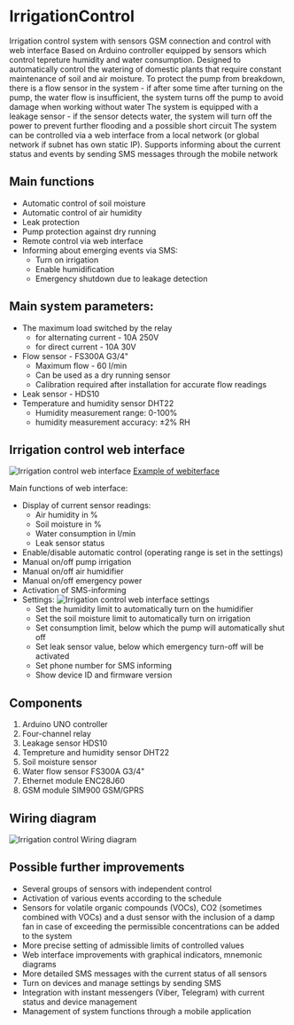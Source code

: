# IrrigationControl
Irrigation control system with sensors GSM connection and control with web interface
Based on Arduino controller equipped by sensors which control tepreture humidity and water consumption. 
Designed to automatically control the watering of domestic plants that require constant maintenance of soil and air moisture.
To protect the pump from breakdown, there is a flow sensor in the system - if after some time after turning on the pump, the water flow is insufficient, the system turns off the pump to avoid damage when working without water
The system is equipped with a leakage sensor - if the sensor detects water, the system will turn off the power to prevent further flooding and a possible short circuit
The system can be controlled via a web interface from a local network (or global network if subnet has own static IP). 
Supports informing about the current status and events by sending SMS messages through the mobile network


## Main functions
* Automatic control of soil moisture 
* Automatic control of air humidity
* Leak protection
* Pump protection against dry running
* Remote control via web interface
* Informing about emerging events via SMS:
  - Turn on irrigation
  - Enable humidification
  - Emergency shutdown due to leakage detection

## Main system parameters:
* The maximum load switched by the relay
  - for alternating current -  10A 250V
  - for direct current -       10A 30V
* Flow sensor - FS300A G3/4"
  - Maximum flow - 60 l/min
  - Can be used as a dry running sensor
  - Calibration required after installation for accurate flow readings
* Leak sensor - HDS10
* Temperature and humidity sensor   DHT22
  - Humidity measurement range:     0-100%
  - humidity measurement accuracy:  ±2% RH

## Irrigation control web interface
![Irrigation control web interface](https://github.com/Brabn/IrrigationControl/blob/main/Web_interface/Irrigation_control.Webinterface.png)
[Example of webiterface](https://htmlpreview.github.io/?https://github.com/Brabn/IrrigationControl/blob/main/Web_interface/Irrigation_control.Webinterface.html)

Main functions of web interface:
* Display of current sensor readings:
  - Air humidity in %
  - Soil moisture in %
  - Water consumption in l/min
  - Leak sensor status
* Enable/disable automatic control (operating range is set in the settings)
* Manual on/off pump irrigation
* Manual on/off air humidifier
* Manual on/off emergency power
* Activation of SMS-informing
* Settings:
  ![Irrigation control web interface settings](https://github.com/Brabn/IrrigationControl/blob/main/Web_interface/Irrigation_control.Webinterface.settings.png)
  - Set the humidity limit to automatically turn on the humidifier
  - Set the soil moisture limit to automatically turn on irrigation
  - Set consumption limit, below which the pump will automatically shut off
  - Set leak sensor value,  below which emergency turn-off will be activated
  - Set phone number for SMS informing
  - Show device ID and firmware version

## Components
1. Arduino UNO controller
2. Four-channel relay
3. Leakage sensor HDS10
4. Tempreture and humidity sensor DHT22
5. Soil moisture sensor
6. Water flow sensor FS300A G3/4"
7. Ethernet module ENC28J60
8. GSM module SIM900 GSM/GPRS

## Wiring diagram
![Irrigation control Wiring diagram](https://github.com/Brabn/IrrigationControl/blob/main/Wiring_dagram/Irrigation_control.Wiring_diagramEN.png)

## Possible further improvements
* Several groups of sensors with independent control
* Activation of various events according to the schedule
* Sensors for volatile organic compounds (VOCs), CO2 (sometimes combined with VOCs) and a dust sensor with the inclusion of a damp fan in case of exceeding the permissible concentrations can be added to the system
* More precise setting of admissible limits of controlled values
* Web interface improvements with graphical indicators, mnemonic diagrams
* More detailed SMS messages with the current status of all sensors
* Turn on devices and manage settings by sending SMS
* Integration with instant messengers (Viber, Telegram) with current status and device management
* Management of system functions through a mobile application
